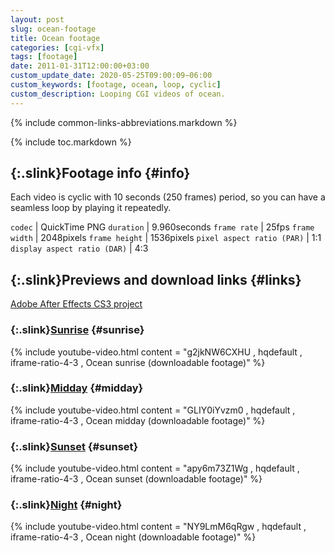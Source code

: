 ```yaml
---
layout: post
slug: ocean-footage
title: Ocean footage
categories: [cgi-vfx]
tags: [footage]
date: 2011-01-31T12:00:00+03:00
custom_update_date: 2020-05-25T09:00:09−06:00
custom_keywords: [footage, ocean, loop, cyclic]
custom_description: Looping CGI videos of ocean.
---
```

{% include common-links-abbreviations.markdown %}

{% include toc.markdown %}

## [](#info){:.slink}Footage info {#info}
Each video is cyclic with 10 seconds (250 frames) period, so you can have a seamless loop by playing it repeatedly.

`codec` | QuickTime PNG
`duration` | 9.960seconds
`frame rate` | 25fps
`frame width` | 2048pixels
`frame height` | 1536pixels
`pixel aspect ratio (PAR)` | 1:1
`display aspect ratio (DAR)` | 4:3

## [](#links){:.slink}Previews and download links {#links}
[Adobe After Effects CS3 project](https://docs.google.com/leaf?id=0B_4a-5REfZ5jNWYwMjI0ZGUtOTM5MS00Yzg2LWExNjItNDU2Yzg0ZGQ3OGRk&hl=en)

### [](#sunrise){:.slink}[Sunrise](https://docs.google.com/leaf?id=0B_4a-5REfZ5jNGNjYmJhNjMtNzZiOC00ZGM4LTgxM2ItOGU5NzM1OTg2MWIw&sort=name&layout=list&num=50) {#sunrise}
{% include youtube-video.html content = "g2jkNW6CXHU , hqdefault , iframe-ratio-4-3 , Ocean sunrise (downloadable footage)" %}

### [](#midday){:.slink}[Midday](https://docs.google.com/leaf?id=0B_4a-5REfZ5jODI2M2UxM2YtNmJkNy00NDc3LThlNWMtMzQzOTdhYjk4NDFk&sort=name&layout=list&num=50) {#midday}
{% include youtube-video.html content = "GLIY0iYvzm0 , hqdefault , iframe-ratio-4-3 , Ocean midday (downloadable footage)" %}

### [](#sunset){:.slink}[Sunset](https://docs.google.com/leaf?id=0B_4a-5REfZ5jZDUwYzNkYzktMmI4Yi00NTkxLTk5ZGYtYTY1MzE5ODQ2NDdj&sort=name&layout=list&num=50) {#sunset}
{% include youtube-video.html content = "apy6m73Z1Wg , hqdefault , iframe-ratio-4-3 , Ocean sunset (downloadable footage)" %}

### [](#night){:.slink}[Night](https://docs.google.com/leaf?id=0B_4a-5REfZ5jMzE3Y2JmYWItNmNmMy00OTY1LWIyYWEtODg5MWQ3ODI4NzEz&sort=name&layout=list&num=50) {#night}
{% include youtube-video.html content = "NY9LmM6qRgw , hqdefault , iframe-ratio-4-3 , Ocean night (downloadable footage)" %}
